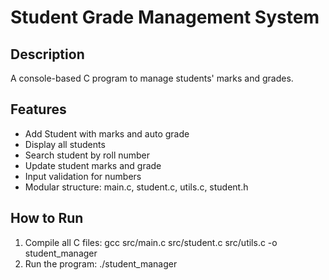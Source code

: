 # Student Grade Management System

## Description
A console-based C program to manage students' marks and grades.

## Features
- Add Student with marks and auto grade
- Display all students
- Search student by roll number
- Update student marks and grade
- Input validation for numbers
- Modular structure: main.c, student.c, utils.c, student.h

## How to Run
1. Compile all C files:
   gcc src/main.c src/student.c src/utils.c -o student_manager
2. Run the program:
   ./student_manager
